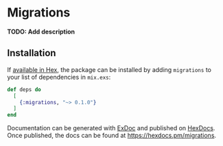 # Migrations

**TODO: Add description**

## Installation

If [available in Hex](https://hex.pm/docs/publish), the package can be installed
by adding `migrations` to your list of dependencies in `mix.exs`:

```elixir
def deps do
  [
    {:migrations, "~> 0.1.0"}
  ]
end
```

Documentation can be generated with [ExDoc](https://github.com/elixir-lang/ex_doc)
and published on [HexDocs](https://hexdocs.pm). Once published, the docs can
be found at <https://hexdocs.pm/migrations>.

